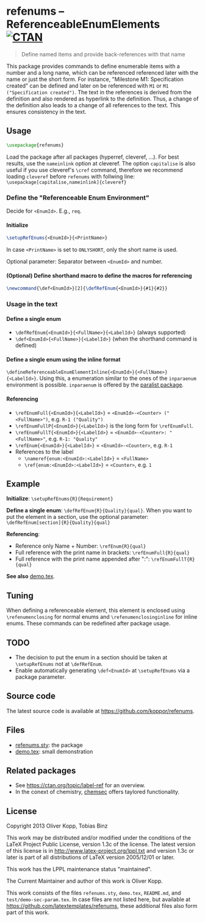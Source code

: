 # refenums – ReferenceableEnumElements [![CTAN](https://img.shields.io/badge/CTAN-refenums-blue.svg?style=flat-square)](https://ctan.org/pkg/refenums)

> Define named items and provide back-references with that name

This package provides commands to define enumerable items with a number and a long name, which can be referenced referenced later with the name or just the short form.
For instance, "Milestone M1: Specification created" can be defined and later on be referenced with `M1` or `M1 ("Specification created")`.
The text in the references is derived from the definition and also rendered as hyperlink to the definition.
Thus, a change of the definition also leads to a change of all references to the text.
This ensures consistency in the text.

## Usage

```latex
\usepackage{refenums}
```

Load the package after all packages (hyperref, cleveref, ...).
For best results, use the `nameinlink` option at cleveref.
The option `capitalise` is also useful if you use cleveref's `\cref` command, therefore we recommend loading `cleveref` before `refenums` with follwing line:
`\usepackage[capitalise,nameinlink]{cleveref}`

### Define the "Referenceable Enum Environment"

Decide for `<EnumId>`.
E.g., `req`.

#### Initialize

```latex
\setupRefEnums{<EnumId>}{<PrintName>}
```

In case `<PrintName>` is set to `ONLYSHORT`, only the short name is used.

Optional parameter: Separator between `<EnumId>` and number.

#### (Optional) Define shorthand macro to define the macros for referencing

```latex
\newcommand{\def<EnumId>}[2]{\defRefEnum{<EnumId>}{#1}{#2}}
```

### Usage in the text

#### Define a single enum

* `\defRefEnum{<EnumId>}{<FullName>}{<LabelId>}` (always supported)
* `\def<EnumId>{<FullName>}{<LabelId>}` (when the shorthand command is defined)

#### Define a single enum using the inline format

`\defineReferenceableEnumElementInline{<EnumId>}{<FullName>}{<LabelId>}`.
Using this, a enumeration similar to the ones of the `inparaenum` environment is possible.
`inparaenum` is offered by the [paralist package](https://www.ctan.org/pkg/paralist).

#### Referencing
 
* `\refEnumFull{<EnumId>}{<LabelId>}` = `<EnumId>-<Counter> ("<FullName>")`, e.g. `R-1 ("Quality")`
* `\refEnumFullP{<EnumId>}{<LabelId>}` is the long form for `\refEnumFull`.
* `\refEnumFullT{<EnumId>}{<LabelId>}` = `<EnumId>-<Counter>: "<FullName>"`, e.g. `R-1: "Quality"`
* `\refEnum{<EnumId>}{<LabelId>}` = `<EnumId>-<Counter>`, e.g. `R-1`
* References to the label
  * `\nameref{enum:<EnumId>:<LabelId>}` = `<FullName>`
  * `\ref{enum:<EnumId>:<LabelId>}` = `<Counter>`, e.g. `1`
 
## Example

**Initialize**: `\setupRefEnums{R}{Requirement}`

**Define a single enum**: `\defRefEnum{R}{Quality}{qual}`.
When you want to put the element in a section, use the optional parameter:
`\defRefEnum[section]{R}{Quality}{qual}`

**Referencing**:

* Reference only Name + Number: `\refEnum{R}{qual}`
* Full reference with the print name in brackets: `\refEnumFull{R}{qual}`
* Full reference with the print name appended after ":": `\refEnumFullT{R}{qual}`

**See also** [demo.tex](demo.tex).

## Tuning

When defining a referenceable element, this element is enclosed using `\refenumenclosing` for normal enums and `\refenumenclosinginline` for inline enums.
These commands can be redefined after package usage.

## TODO

* The decision to put the enum in a section should be taken at `\setupRefEnums` not at `\defRefEnum`.
* Enable automatically generating `\def<EnumId>` at `\setupRefEnums` via a package parameter.

## Source code

The latest source code is available at <https://github.com/koppor/refenums>.

## Files

* [refenums.sty](refenums.sty): the package
* [demo.tex](demo.tex): small demonstration

## Related packages

* See <https://ctan.org/topic/label-ref> for an overview.
* In the conext of chemistry, [chemsec](https://ctan.org/pkg/chemsec) offers taylored functionality.

## License

Copyright 2013 Oliver Kopp, Tobias Binz

This work may be distributed and/or modified under the conditions of
the LaTeX Project Public License, version 1.3c of the license.
The latest version of this license is in
  <http://www.latex-project.org/lppl.txt>
and version 1.3c or later is part of all distributions of LaTeX
version 2005/12/01 or later.

This work has the LPPL maintenance status "maintained".

The Current Maintainer and author of this work is Oliver Kopp.

This work consists of the files `refenums.sty`, `demo.tex`, `README.md`, and `test/demo-sec-param.tex`.
In case files are not listed here, but available at <https://github.com/latextemplates/refenums>, these additional files also form part of this work.
